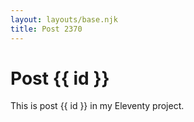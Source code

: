 ```yaml
---
layout: layouts/base.njk
title: Post 2370
---
```


# Post {{ id }}

This is post {{ id }} in my Eleventy project.
